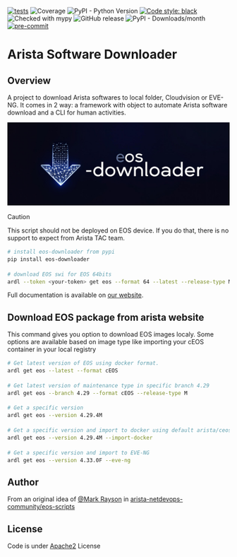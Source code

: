 [![tests](https://github.com/titom73/eos-downloader/actions/workflows/pr-management.yml/badge.svg?event=push)](https://github.com/titom73/eos-downloader/actions/workflows/pr-management.yml)
![Coverage](https://img.shields.io/badge/coverage-60%25-yellow)
![PyPI - Python Version](https://img.shields.io/pypi/pyversions/eos-downloader)
[![Code style: black](https://img.shields.io/badge/code%20style-black-000000.svg)](https://github.com/psf/black)
![Checked with mypy](http://www.mypy-lang.org/static/mypy_badge.svg)
![GitHub release](https://img.shields.io/github/v/release/titom73/arista-downloader)
![PyPI - Downloads/month](https://img.shields.io/pypi/dm/eos-downloader)
[![pre-commit](https://img.shields.io/badge/pre--commit-enabled-brightgreen?logo=pre-commit&logoColor=white)](https://github.com/pre-commit/pre-commit)

# Arista Software Downloader

## Overview

A project to download Arista softwares to local folder, Cloudvision or EVE-NG. It comes in 2 way: a framework with object to automate Arista software download and a CLI for human activities.

<img src='imgs/logo.jpg' class="center" width="800px" />

> [!CAUTION]
> This script should not be deployed on EOS device. If you do that, there is no support to expect from Arista TAC team.

```bash
# install eos-downloader from pypi
pip install eos-downloader

# download EOS swi for EOS 64bits
ardl --token <your-token> get eos --format 64 --latest --release-type M
```

Full documentation is available on [our website](https://titom73.github.io/eos-downloader/).

## Download EOS package from arista website

This command gives you option to download EOS images localy. Some options are available based on image type like importing your cEOS container in your local registry

```bash
# Get latest version of EOS using docker format.
ardl get eos --latest --format cEOS

# Get latest version of maintenance type in specific branch 4.29
ardl get eos --branch 4.29 --format cEOS --release-type M

# Get a specific version
ardl get eos --version 4.29.4M

# Get a specific version and import to docker using default arista/ceos:{version}{release_type}
ardl get eos --version 4.29.4M --import-docker

# Get a specific version and import to EVE-NG
ardl get eos --version 4.33.0F --eve-ng
```

## Author

From an original idea of [@Mark Rayson](https://github.com/Sparky-python) in [arista-netdevops-community/eos-scripts](https://github.com/arista-netdevops-community/eos-scripts)

## License

Code is under [Apache2](https://github.com/titom73/eos-downloader/blob/main/LICENSE) License
